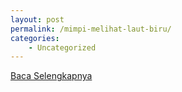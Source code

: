 ```yaml
---
layout: post
permalink: /mimpi-melihat-laut-biru/
categories:
    - Uncategorized
---
```


[Baca Selengkapnya](/02)